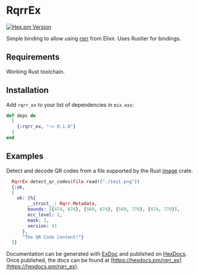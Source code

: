 # RqrrEx

[![Hex.pm Version](https://img.shields.io/hexpm/v/rqrr_ex.svg?style=flat-square)](https://hex.pm/packages/rqrr_ex)

Simple binding to allow using [rqrr](https://docs.rs/rqrr/0.3.0/rqrr/index.html) from Elixir. Uses Rustler for bindings.

## Requirements
Working Rust toolchain.

## Installation

Add `rqrr_ex` to your list of dependencies in `mix.exs`:

```elixir
def deps do
  [
    {:rqrr_ex, "~> 0.1.0"}
  ]
end
```

## Examples

Detect and decode QR codes from a file supported by the Rust [image](https://crates.io/crates/image) crate.

```elixir
  RqrrEx.detect_qr_codes(File.read!("./test.png"))
  {:ok,
  [
    ok: {%{
        __struct__: Rqrr.Metadata,
        bounds: [{474, 674}, {569, 674}, {569, 770}, {474, 770}],
        ecc_level: 1,
        mask: 2,
        version: 41
      },
      "The QR Code Content!"}
  ]}

```


Documentation can be generated with [ExDoc](https://github.com/elixir-lang/ex_doc)
and published on [HexDocs](https://hexdocs.pm). Once published, the docs can
be found at [https://hexdocs.pm/rqrr_ex](https://hexdocs.pm/rqrr_ex).

